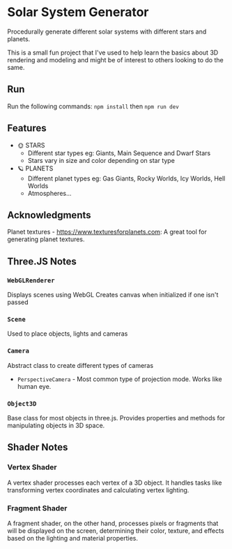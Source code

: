 # Solar System Generator
Procedurally generate different solar systems with different stars and planets.

This is a small fun project that I've used to help learn the basics about 3D rendering and modeling and might be of interest to others looking to do the same.

## Run
Run the following commands: `npm install` then `npm run dev`

## Features
- 🌞 STARS
    - Different star types eg: Giants, Main Sequence and Dwarf Stars
    - Stars vary in size and color depending on star type
- 🪐 PLANETS     
    - Different planet types eg: Gas Giants, Rocky Worlds, Icy Worlds, Hell Worlds
    - Atmospheres...

## Acknowledgments
Planet textures - https://www.texturesforplanets.com: A great tool for generating planet textures.

## Three.JS Notes

### `WebGLRenderer`
Displays scenes using WebGL
Creates canvas when initialized if one isn't passed

### `Scene`
Used to place objects, lights and cameras

### `Camera`
Abstract class to create different types of cameras

- `PerspectiveCamera` - Most common type of projection mode. Works like human eye.

### `Object3D`
Base class for most objects in three.js. Provides properties and methods for manipulating objects in 3D space.


## Shader Notes

### Vertex Shader
A vertex shader processes each vertex of a 3D object. It handles tasks like transforming vertex coordinates and calculating vertex lighting.

### Fragment Shader
A fragment shader, on the other hand, processes pixels or fragments that will be displayed on the screen, determining their color, texture, and effects based on the lighting and material properties.
